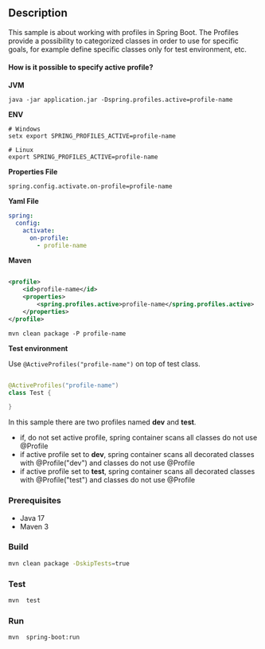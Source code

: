 ## Description

This sample is about working with profiles in Spring Boot. The Profiles provide a possibility to categorized classes in
order to use for specific goals, for example define specific classes only for test environment, etc.

#### How is it possible to specify active profile?

**JVM**

```shell
java -jar application.jar -Dspring.profiles.active=profile-name
```

**ENV**

```shell
# Windows
setx export SPRING_PROFILES_ACTIVE=profile-name
```

```shell
# Linux
export SPRING_PROFILES_ACTIVE=profile-name
```

**Properties File**

```properties
spring.config.activate.on-profile=profile-name
```

**Yaml File**

```yaml
spring:
  config:
    activate:
      on-profile:
        - profile-name
```

**Maven**

```xml

<profile>
    <id>profile-name</id>
    <properties>
        <spring.profiles.active>profile-name</spring.profiles.active>
    </properties>
</profile>
```

```shell
mvn clean package -P profile-name
```

**Test environment**

Use `@ActiveProfiles("profile-name")` on top of test class.

```java

@ActiveProfiles("profile-name")
class Test {

}
```

In this sample there are two profiles named **dev** and **test**.

* if, do not set active profile, spring container scans all classes do not use @Profile
* if active profile set to **dev**, spring container scans all decorated classes with @Profile("dev") and classes do not
  use @Profile
* if active profile set to **test**, spring container scans all decorated classes with @Profile("test") and classes do
  not use @Profile

### Prerequisites

* Java 17
* Maven 3

### Build

```bash
mvn clean package -DskipTests=true
```

### Test

```bash
mvn  test
```

### Run

```bash
mvn  spring-boot:run
```
